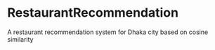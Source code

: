 # RestaurantRecommendation
A restaurant recommendation system for Dhaka city based on cosine similarity
